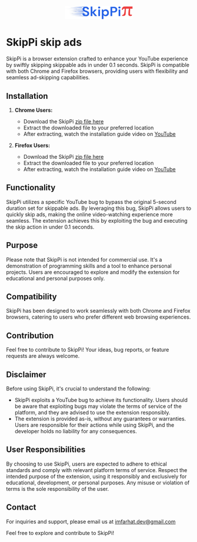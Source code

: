 # <div align="center"><img src="https://raw.githubusercontent.com/imfarhat/projects/main/SkipPi/icon-wide-c-nobg.png" alt="SkipPi Logo" height="35"></div>

# SkipPi skip ads

SkipPi is a browser extension crafted to enhance your YouTube experience by swiftly skipping skippable ads in under 0.1 seconds. SkipPi is compatible with both Chrome and Firefox browsers, providing users with flexibility and seamless ad-skipping capabilities.

## Installation

1. **Chrome Users:**
   - Download the SkipPi <a href="https://imfarhat.pages.dev/SkipPi/SkipPi-extractable.zip" download target="_blank" rel="noopener noreferrer">zip file here</a>
   - Extract the downloaded file to your preferred location
   - After extracting, watch the installation guide video on <a href="https://www.youtube.com/watch?v=Y3oMNGAAdao&t=0s" target="_blank" rel="noopener noreferrer">YouTube</a>

2. **Firefox Users:**
   - Download the SkipPi <a href="https://imfarhat.pages.dev/SkipPi/SkipPi-extractable.zip" download target="_blank" rel="noopener noreferrer">zip file here</a>
   - Extract the downloaded file to your preferred location
   - After extracting, watch the installation guide video on <a href="https://www.youtube.com/watch?v=Y3oMNGAAdao&t=68s" target="_blank" rel="noopener noreferrer">YouTube</a>

## Functionality

SkipPi utilizes a specific YouTube bug to bypass the original 5-second duration set for skippable ads. By leveraging this bug, SkipPi allows users to quickly skip ads, making the online video-watching experience more seamless. The extension achieves this by exploiting the bug and executing the skip action in under 0.1 seconds.

## Purpose

Please note that SkipPi is not intended for commercial use. It's a demonstration of programming skills and a tool to enhance personal projects. Users are encouraged to explore and modify the extension for educational and personal purposes only.

## Compatibility

SkipPi has been designed to work seamlessly with both Chrome and Firefox browsers, catering to users who prefer different web browsing experiences.

## Contribution

Feel free to contribute to SkipPi! Your ideas, bug reports, or feature requests are always welcome.

## Disclaimer

Before using SkipPi, it's crucial to understand the following:

- SkipPi exploits a YouTube bug to achieve its functionality. Users should be aware that exploiting bugs may violate the terms of service of the platform, and they are advised to use the extension responsibly.
- The extension is provided as-is, without any guarantees or warranties. Users are responsible for their actions while using SkipPi, and the developer holds no liability for any consequences.

## User Responsibilities

By choosing to use SkipPi, users are expected to adhere to ethical standards and comply with relevant platform terms of service. Respect the intended purpose of the extension, using it responsibly and exclusively for educational, development, or personal purposes. Any misuse or violation of terms is the sole responsibility of the user.

## Contact

For inquiries and support, please email us at <a href="mailto:imfarhat.dev@gmail.com" target="_blank" rel="noopener noreferrer">imfarhat.dev@gmail.com</a>

Feel free to explore and contribute to SkipPi!
